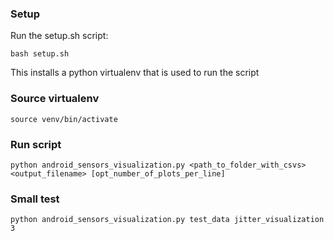 ### Setup ### 

Run the setup.sh script:

```bash setup.sh```

This installs a python virtualenv that is used to run the script

### Source virtualenv ###

```source venv/bin/activate```

### Run script ### 

```python android_sensors_visualization.py <path_to_folder_with_csvs> <output_filename> [opt_number_of_plots_per_line]```

### Small test ###

```python android_sensors_visualization.py test_data jitter_visualization 3```
